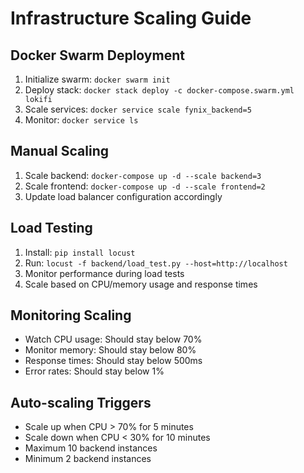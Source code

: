 # Infrastructure Scaling Guide

## Docker Swarm Deployment
1. Initialize swarm: `docker swarm init`
2. Deploy stack: `docker stack deploy -c docker-compose.swarm.yml lokifi`
3. Scale services: `docker service scale fynix_backend=5`
4. Monitor: `docker service ls`

## Manual Scaling
1. Scale backend: `docker-compose up -d --scale backend=3`
2. Scale frontend: `docker-compose up -d --scale frontend=2`
3. Update load balancer configuration accordingly

## Load Testing
1. Install: `pip install locust`
2. Run: `locust -f backend/load_test.py --host=http://localhost`
3. Monitor performance during load tests
4. Scale based on CPU/memory usage and response times

## Monitoring Scaling
- Watch CPU usage: Should stay below 70%
- Monitor memory: Should stay below 80%
- Response times: Should stay below 500ms
- Error rates: Should stay below 1%

## Auto-scaling Triggers
- Scale up when CPU > 70% for 5 minutes
- Scale down when CPU < 30% for 10 minutes
- Maximum 10 backend instances
- Minimum 2 backend instances
